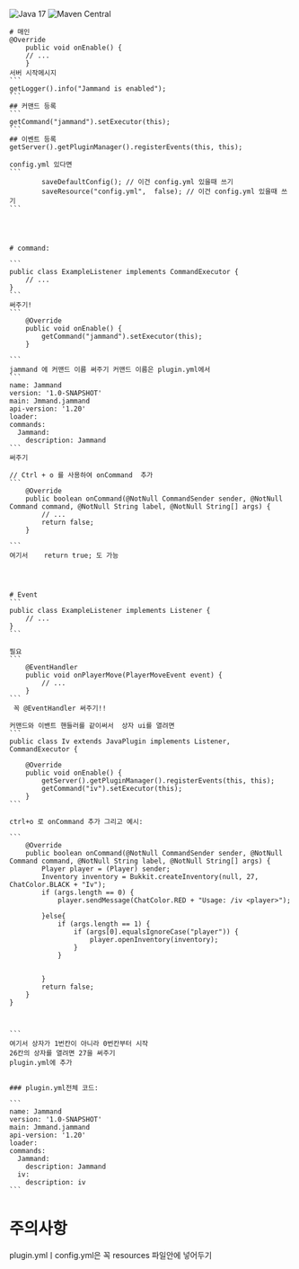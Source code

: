 ![Java 17](https://img.shields.io/badge/Java-17-orange)
![Maven Central](https://img.shields.io/badge/maven%20central-v3.1.7-blue)

    
    # 매인
    @Override
        public void onEnable() {
        // ...
        }
    서버 시작메시지
    ```
    getLogger().info("Jammand is enabled");
    ```
    ## 커맨드 등록
    ```
    getCommand("jammand").setExecutor(this);
    ```
    ## 이벤트 등록
    getServer().getPluginManager().registerEvents(this, this);
    
    config.yml 있다면
    ```
            saveDefaultConfig(); // 이건 config.yml 있을때 쓰기
            saveResource("config.yml",  false); // 이건 config.yml 있을때 쓰기
    ```
    
    
    
    
    # command:
    
    ```
    public class ExampleListener implements CommandExecutor {
        // ...
    }
    ```
    써주기!
    ```
        @Override
        public void onEnable() {
            getCommand("jammand").setExecutor(this);
        }
    
    ```
    jammand 에 커맨드 이름 써주기 커맨드 이름은 plugin.yml에서
    ```
    name: Jammand
    version: '1.0-SNAPSHOT'
    main: Jmmand.jammand
    api-version: '1.20'
    loader:
    commands:
      Jammand:
        description: Jammand
    ```
    써주기
    
    // Ctrl + o 를 사용하여 onCommand  추가 
    ```
        @Override
        public boolean onCommand(@NotNull CommandSender sender, @NotNull Command command, @NotNull String label, @NotNull String[] args) {
            // ...
            return false;
        }
    
    ```
    여기서    return true; 도 가능 
    
    
    
    
    # Event
    ```
    public class ExampleListener implements Listener {
        // ...
    }
    ```
    
    필요 
    ```
        @EventHandler
        public void onPlayerMove(PlayerMoveEvent event) {
            // ...
        }
    ```
     꼭 @EventHandler 써주기!!
    
    커맨드와 이밴트 핸들러를 같이써서  상자 ui를 열려면
    ```
    public class Iv extends JavaPlugin implements Listener, CommandExecutor {
    
        @Override
        public void onEnable() {
            getServer().getPluginManager().registerEvents(this, this);
            getCommand("iv").setExecutor(this);
        }
    ```
    
    ctrl+o 로 onCommand 추가 그리고 예시:
    
    ```
        @Override
        public boolean onCommand(@NotNull CommandSender sender, @NotNull Command command, @NotNull String label, @NotNull String[] args) {
            Player player = (Player) sender;
            Inventory inventory = Bukkit.createInventory(null, 27, ChatColor.BLACK + "Iv");
            if (args.length == 0) {
                player.sendMessage(ChatColor.RED + "Usage: /iv <player>");
    
            }else{
                if (args.length == 1) {
                    if (args[0].equalsIgnoreCase("player")) {
                        player.openInventory(inventory);
                    }
                }
    
    
            }
            return false;
        }
    }
    
    
    
    ```
    여기서 상자가 1번칸이 아니라 0번칸부터 시작 
    26칸의 상자를 열려면 27을 써주기 
    plugin.yml에 추가 
    
    
    ### plugin.yml전체 코드:
    
    ```
    name: Jammand
    version: '1.0-SNAPSHOT'
    main: Jmmand.jammand
    api-version: '1.20'
    loader:
    commands:
      Jammand:
        description: Jammand
      iv:
        description: iv
    ```

# 주의사항
plugin.ymlㅣconfig.yml은  꼭 resources 파일안에 넣어두기


 
